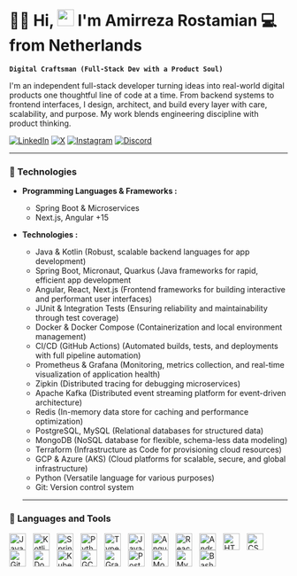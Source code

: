 # 🏄‍♂️ Hi, <img src="https://github.com/TheDudeThatCode/TheDudeThatCode/blob/master/Assets/Hi.gif" width="30px"> I'm Amirreza Rostamian 💻 from Netherlands
**`Digital Craftsman (Full-Stack Dev with a Product Soul)`**

I'm an independent full-stack developer turning ideas into real-world digital products one thoughtful line of code at a time. From backend systems to frontend interfaces, I design, architect, and build every layer with care, scalability, and purpose. My work blends engineering discipline with product thinking.


[![LinkedIn](https://img.shields.io/badge/LinkedIn-%230077B5.svg?logo=linkedin&logoColor=white&style=for-the-badge)](https://www.linkedin.com/in/amirreza-rostamyan/)
[![X](https://img.shields.io/badge/Twitter/X-black.svg?logo=X&logoColor=white&style=for-the-badge)](https://x.com/Aamir_Rostamian)
[![Instagram](https://img.shields.io/badge/Instagram-%23E4405F.svg?logo=Instagram&logoColor=white&style=for-the-badge)](https://www.instagram.com/amirreza.rostamian/)
[![Discord](https://img.shields.io/badge/Discord-%237289DA.svg?logo=discord&logoColor=white&style=for-the-badge)](https://discordapp.com/users/amirreza_rostamian)
 

---
### 🧰 Technologies

* **Programming Languages & Frameworks :**
    * Spring Boot & Microservices
    *  Next.js, Angular +15
      
* **Technologies :**
    * Java & Kotlin (Robust, scalable backend languages for app development)
    * Spring Boot, Micronaut, Quarkus (Java frameworks for rapid, efficient app development
    * Angular, React, Next.js (Frontend frameworks for building interactive and performant user interfaces)
    * JUnit & Integration Tests (Ensuring reliability and maintainability through test coverage)
    * Docker & Docker Compose (Containerization and local environment management)
    * CI/CD (GitHub Actions) (Automated builds, tests, and deployments with full pipeline automation)
    * Prometheus & Grafana (Monitoring, metrics collection, and real-time visualization of application health)
    * Zipkin (Distributed tracing for debugging microservices)
    * Apache Kafka (Distributed event streaming platform for event-driven architecture)
    * Redis (In-memory data store for caching and performance optimization)
    * PostgreSQL, MySQL (Relational databases for structured data)
    * MongoDB (NoSQL database for flexible, schema-less data modeling)
    * Terraform (Infrastructure as Code for provisioning cloud resources)
    * GCP & Azure (AKS) (Cloud platforms for scalable, secure, and global infrastructure)
    * Python (Versatile language for various purposes)
    * Git: Version control system
 

  ---

### 🧠 Languages and Tools

<img align="left" alt="Java" width="30px" style="padding-right:10px;" src="https://cdn.jsdelivr.net/gh/devicons/devicon/icons/java/java-original.svg"/>
<img align="left" alt="Kotlin" width="30px" style="padding-right:10px;" src="https://cdn.jsdelivr.net/gh/devicons/devicon/icons/kotlin/kotlin-original.svg"/>
<img align="left" alt="Spring" width="30px" style="padding-right:10px;" src="https://cdn.jsdelivr.net/gh/devicons/devicon/icons/spring/spring-original.svg"/>
<img align="left" alt="Python" width="30px" style="padding-right:10px;" src="https://cdn.jsdelivr.net/gh/devicons/devicon/icons/python/python-original.svg"/>
<img align="left" alt="TypeScript" width="30px" style="padding-right:10px;" src="https://cdn.jsdelivr.net/gh/devicons/devicon/icons/typescript/typescript-plain.svg"/>
<img align="left" alt="JavaScript" width="30px" style="padding-right:10px;" src="https://cdn.jsdelivr.net/gh/devicons/devicon/icons/javascript/javascript-plain.svg"/>
<img align="left" alt="Angular" width="30px" style="padding-right:10px;" src="https://cdn.jsdelivr.net/gh/devicons/devicon/icons/angularjs/angularjs-plain.svg"/>
<img align="left" alt="React" width="30px" style="padding-right:10px;" src="https://cdn.jsdelivr.net/gh/devicons/devicon/icons/react/react-original.svg"/>
<img align="left" alt="Android" width="30px" style="padding-right:10px;" src="https://cdn.jsdelivr.net/gh/devicons/devicon/icons/android/android-plain.svg"/>
<img align="left" alt="HTML" width="30px" style="padding-right:10px;" src="https://cdn.jsdelivr.net/gh/devicons/devicon/icons/html5/html5-plain.svg"/>
<img align="left" alt="CSS" width="30px" style="padding-right:10px;" src="https://cdn.jsdelivr.net/gh/devicons/devicon/icons/css3/css3-plain.svg"/>
<img align="left" alt="Git" width="30px" style="padding-right:10px;" src="https://cdn.jsdelivr.net/gh/devicons/devicon/icons/git/git-original.svg"/>
<img align="left" alt="Docker" width="30px" style="padding-right:10px;" src="https://cdn.jsdelivr.net/gh/devicons/devicon/icons/docker/docker-original.svg"/>
<img align="left" alt="Kubernetes" width="30px" style="padding-right:10px;" src="https://cdn.jsdelivr.net/gh/devicons/devicon/icons/kubernetes/kubernetes-plain.svg"/>
<img align="left" alt="GCP" width="30px" style="padding-right:10px;" src="https://cdn.jsdelivr.net/gh/devicons/devicon/icons/googlecloud/googlecloud-original.svg"/>
<img align="left" alt="Grafana" width="30px" style="padding-right:10px;" src="https://cdn.jsdelivr.net/gh/devicons/devicon/icons/grafana/grafana-original.svg"/>
<img align="left" alt="PostgreSQL" width="30px" style="padding-right:10px;" src="https://cdn.jsdelivr.net/gh/devicons/devicon/icons/postgresql/postgresql-original.svg"/>
<img align="left" alt="MongoDB" width="30px" style="padding-right:10px;" src="https://cdn.jsdelivr.net/gh/devicons/devicon/icons/mongodb/mongodb-original.svg"/>
<img align="left" alt="MySQL" width="30px" style="padding-right:10px;" src="https://cdn.jsdelivr.net/gh/devicons/devicon/icons/mysql/mysql-original-wordmark.svg"/>
<img align="left" alt="Bash" width="30px" style="padding-right:10px;" src="https://cdn.jsdelivr.net/gh/devicons/devicon/icons/bash/bash-original.svg"/>

<br />
